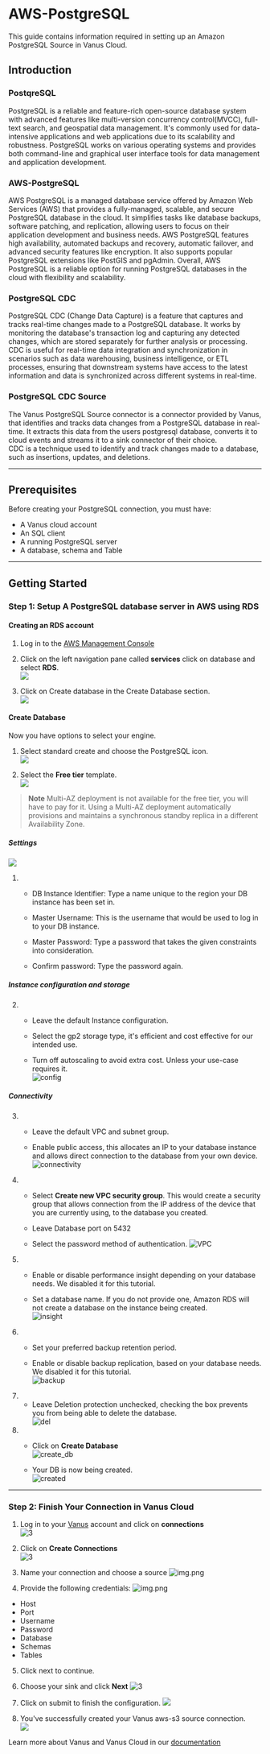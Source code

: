 # AWS-PostgreSQL   

This guide contains information required in setting up an Amazon PostgreSQL Source in Vanus Cloud.  


## Introduction  

### PostqreSQL  

PostgreSQL is a reliable and feature-rich open-source database system with advanced features like multi-version concurrency control(MVCC), full-text search, and geospatial data management. It's commonly used for data-intensive applications and web applications due to its scalability and robustness. PostgreSQL works on various operating systems and provides both command-line and graphical user interface tools for data management and application development.


### AWS-PostgreSQL  

AWS PostgreSQL is a managed database service offered by Amazon Web Services (AWS) that provides a fully-managed, scalable, and secure PostgreSQL database in the cloud. It simplifies tasks like database backups, software patching, and replication, allowing users to focus on their application development and business needs. AWS PostgreSQL features high availability, automated backups and recovery, automatic failover, and advanced security features like encryption. It also supports popular PostgreSQL extensions like PostGIS and pgAdmin. Overall, AWS PostgreSQL is a reliable option for running PostgreSQL databases in the cloud with flexibility and scalability.


### PostgreSQL CDC  

PostgreSQL CDC (Change Data Capture) is a feature that captures and tracks real-time changes made to a PostgreSQL database. It works by monitoring the database's transaction log and capturing any detected changes, which are stored separately for further analysis or processing. CDC is useful for real-time data integration and synchronization in scenarios such as data warehousing, business intelligence, or ETL processes, ensuring that downstream systems have access to the latest information and data is synchronized across different systems in real-time.


### PostgreSQL CDC Source  

The Vanus PostgreSQL Source connector is a connector provided by Vanus, that identifies and tracks data changes from a PostgreSQL database in real-time. It extracts this data from the users postgresql database, converts it to cloud events and streams it to a sink connector of their choice.  
CDC is a technique used to identify and track changes made to a database, such as insertions, updates, and deletions.  

---

## Prerequisites  

Before creating your PostgreSQL connection, you must have:

- A Vanus cloud account 
- An SQL client
- A running PostgreSQL server
- A database, schema and Table  

---

## Getting Started 

### Step 1: Setup A PostgreSQL database server in AWS using RDS  

#### Creating an RDS account  

1. Log in to the [AWS Management Console](https://aws.amazon.com/)   

2. Click on the left navigation pane called **services** click on database and select **RDS**.   
![](images/3.png)   


3. Click on Create database in the Create Database section.  
![](images/4.png)   


#### Create Database  
Now you have options to select your engine.  

1. Select standard create and choose the PostgreSQL icon.   
![](images/5.png)   


2. Select the **Free tier** template.   
![](images/6.png)   


>**Note** Multi-AZ deployment is not available for the free tier, you will have to pay for it. Using a Multi-AZ deployment automatically provisions and maintains a synchronous standby replica in a different Availability Zone.   



##### Settings   

![](images/7.png)   

1. 
    - DB Instance Identifier: Type a name unique to the region your DB instance has been set in.  

    - Master Username: This is the username that would be used to log in to your DB instance.  

    - Master Password: Type a password that takes the given constraints into consideration.  

    - Confirm password: Type the password again.   


##### Instance configuration and storage

2. 
    - Leave the default Instance configuration.  

    - Select the gp2 storage type, it's efficient and cost effective for our intended use.  

    - Turn off autoscaling to avoid extra cost. Unless your use-case requires it.   
    ![config](images/8.png)   


##### Connectivity  

3.
    - Leave the default VPC and subnet group.  

    - Enable public access, this allocates an IP to your database instance and allows direct connection to the database from your own device.  
    ![connectivity](images/9.png)   


4.
    - Select **Create new VPC security group**. This would create a security group that allows connection from the IP address of the device that you are currently using, to the database you created.

    - Leave Database port on 5432   

    - Select the password method of authentication.
    ![VPC](images/10.png)   


5.
    - Enable or disable performance insight depending on your database needs. We disabled it for this tutorial.  

    - Set a database name. If you do not provide one, Amazon RDS will not create a database on the instance being created.   
    ![insight](images/11.png)   


6.
    - Set your preferred backup retention period.  

    - Enable or disable backup replication, based on your database needs. We disabled it for this tutorial.  
    ![backup](images/12.png)   


7.
    - Leave Deletion protection unchecked, checking the box prevents you from being able to delete the database.  
    ![del](images/13.png)   


8.
    - Click on **Create Database**  
    ![create_db](images/14.png)   


    - Your DB is now being created.  
    ![created](images/15.png)   

---

### Step 2: Finish Your Connection in Vanus Cloud  

1. Log in to your [Vanus](https://cloud.vanus.ai) account and click on **connections**  
![3](images/go%20to%20vanuscloud.png)  

2. Click on **Create Connections**  
![3](images/click%20create%20connection.png)  

3. Name your connection and choose a source 
![img.png](images/choose%20source.png) 

4. Provide the following credentials: 
![img.png](images/source%20config.png)

- Host 
- Port 
- Username 
- Password 
- Database 
- Schemas 
- Tables   

5. Click next to continue. 

6. Choose your sink and click **Next** 
![3](images/choose%20sink.png) 

7. Click on submit to finish the configuration. 
![](images/submit.png)  

8. You've successfully created your Vanus aws-s3 source connection.  
![](images/created.png) 



Learn more about Vanus and Vanus Cloud in our [documentation](https://docs.vanus.ai/getting-started/what-is-vanus)